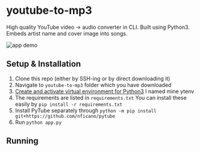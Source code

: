 # youtube-to-mp3
High quality YouTube video -> audio converter in CLI. Built using Python3. Embeds artist name and cover image into songs.

![app demo](https://i.ibb.co/L5PZ650/low-short-app-demo-ytmp3.gif)


## Setup & Installation
1. Clone this repo (either by SSH-ing or by direct downloading it)
2. Navigate to `youtube-to-mp3` folder which you have downloaded
3. [Create and activate  virtual environment for Python3](https://docs.python.org/3/library/venv.html) I named mine ytenv
4. The requirements are listed in `requirements.txt` You can install these easily by `pip install -r requirements.txt`
5. Install PyTube separately through `python -m pip install git+https://github.com/nficano/pytube` 
6. Run `python app.py` 



## Running
